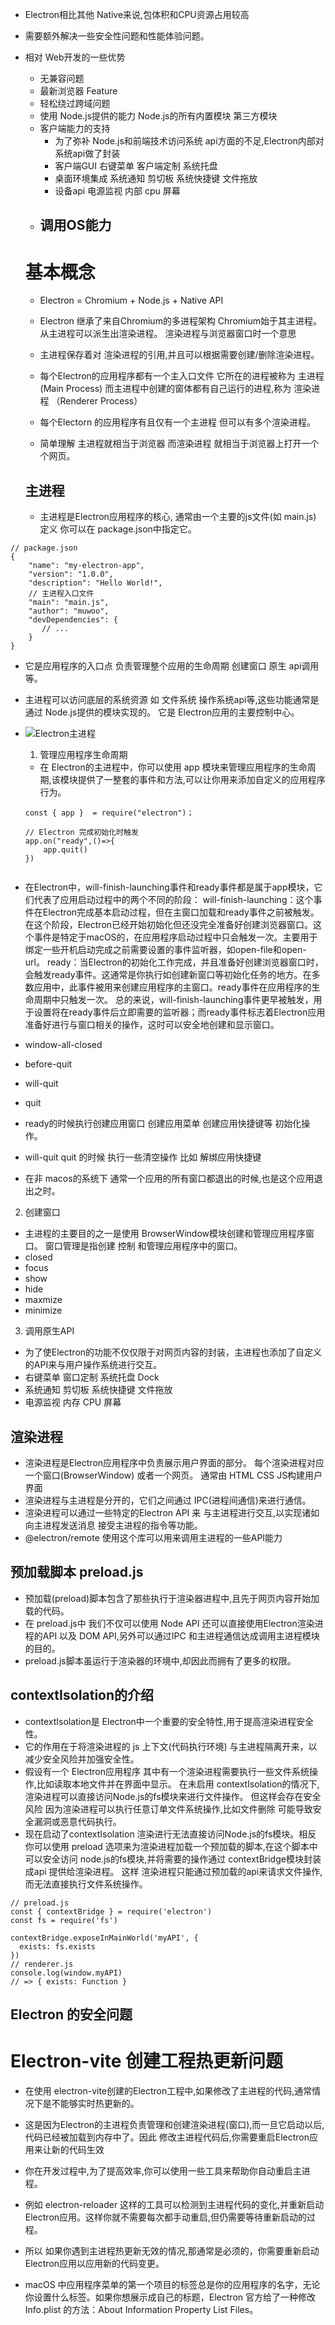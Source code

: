 * Electron相比其他 Native来说,包体积和CPU资源占用较高
* 需要额外解决一些安全性问题和性能体验问题。

* 相对 Web开发的一些优势
    - 无兼容问题
    - 最新浏览器 Feature
    - 轻松绕过跨域问题
    - 使用 Node.js提供的能力  Node.js的所有内置模块 第三方模块
    - 客户端能力的支持
        - 为了弥补 Node.js和前端技术访问系统 api方面的不足,Electron内部对系统api做了封装
        - 客户端GUI 右键菜单 客户端定制 系统托盘 
        - 桌面环境集成 系统通知 剪切板 系统快捷键 文件拖放
        - 设备api 电源监视 内部 cpu 屏幕
    - 调用OS能力
        -     

  # 基本概念
  * Electron = Chromium + Node.js + Native API      

  * Electron 继承了来自Chromium的多进程架构 Chromium始于其主进程。 从主进程可以派生出渲染进程。 渲染进程与浏览器窗口时一个意思
  * 主进程保存着对 渲染进程的引用,并且可以根据需要创建/删除渲染进程。

  * 每个Electron的应用程序都有一个主入口文件 它所在的进程被称为 主进程 (Main Process) 而主进程中创建的窗体都有自己运行的进程,称为 渲染进程 （Renderer Process）
  * 每个Electorn 的应用程序有且仅有一个主进程 但可以有多个渲染进程。

  * 简单理解 主进程就相当于浏览器 而渲染进程 就相当于浏览器上打开一个个网页。

  ## 主进程
  * 主进程是Electron应用程序的核心, 通常由一个主要的js文件(如 main.js) 定义 你可以在 package.json中指定它。

```
// package.json
{  
    "name": "my-electron-app",  
    "version": "1.0.0",
    "description": "Hello World!",  
    // 主进程入口文件
    "main": "main.js",   
    "author": "muwoo",  
    "devDependencies": {  
       // ...
    }  
}

```
* 它是应用程序的入口点 负责管理整个应用的生命周期 创建窗口 原生 api调用等。 
* 主进程可以访问底层的系统资源 如 文件系统 操作系统api等,这些功能通常是通过 Node.js提供的模块实现的。 它是 Electron应用的主要控制中心。

* ![Electron主进程](https://p3-juejin.byteimg.com/tos-cn-i-k3u1fbpfcp/b57da553919c4750a18841f21acbb21a~tplv-k3u1fbpfcp-jj-mark:3024:0:0:0:q75.awebp#?w=1818&h=726&s=262126&e=png&a=1&b=d4557f)
    1. 管理应用程序生命周期
    * 在 Electron的主进程中，你可以使用 app 模块来管理应用程序的生命周期,该模块提供了一整套的事件和方法,可以让你用来添加自定义的应用程序行为。

    ```
    const { app }  = require("electron")；

    // Electron 完成初始化时触发
    app.on("ready",()=>{
        app.quit()
    }) 


    ```
* 在Electron中，will-finish-launching事件和ready事件都是属于app模块，它们代表了应用启动过程中的两个不同的阶段：
will-finish-launching：这个事件在Electron完成基本启动过程，但在主窗口加载和ready事件之前被触发。在这个阶段，Electron已经开始初始化但还没完全准备好创建浏览器窗口。这个事件是特定于macOS的，在应用程序启动过程中只会触发一次。主要用于绑定一些开机启动完成之前需要设置的事件监听器，如open-file和open-url。
ready：当Electron的初始化工作完成，并且准备好创建浏览器窗口时，会触发ready事件。这通常是你执行如创建新窗口等初始化任务的地方。在多数应用中，此事件被用来创建应用程序的主窗口。ready事件在应用程序的生命周期中只触发一次。
总的来说，will-finish-launching事件更早被触发，用于设置将在ready事件后立即需要的监听器；而ready事件标志着Electron应用准备好进行与窗口相关的操作，这时可以安全地创建和显示窗口。

* window-all-closed
* before-quit 
* will-quit
* quit

* ready的时候执行创建应用窗口 创建应用菜单  创建应用快捷键等 初始化操作。
* will-quit quit 的时候 执行一些清空操作 比如 解绑应用快捷键
* 在非 macos的系统下 通常一个应用的所有窗口都退出的时候,也是这个应用退出之时。
2. 创建窗口
* 主进程的主要目的之一是使用 BrowserWindow模块创建和管理应用程序窗口。 窗口管理是指创建 控制 和管理应用程序中的窗口。
*  closed
* focus
* show
* hide
* maxmize
* minimize
3. 调用原生API
* 为了使Electron的功能不仅仅限于对网页内容的封装，主进程也添加了自定义的API来与用户操作系统进行交互。 
* 右键菜单 窗口定制 系统托盘 Dock
*  系统通知 剪切板  系统快捷键 文件拖放
* 电源监视 内存 CPU 屏幕
## 渲染进程
* 渲染进程是Electron应用程序中负责展示用户界面的部分。 每个渲染进程对应一个窗口(BrowserWindow) 或者一个网页。 通常由 HTML CSS JS构建用户界面
* 渲染进程与主进程是分开的，它们之间通过 IPC(进程间通信)来进行通信。 
* 渲染进程可以通过一些特定的Electron API 来 与主进程进行交互,以实现诸如向主进程发送消息 接受主进程的指令等功能。
* @electron/remote 使用这个库可以用来调用主进程的一些API能力

## 预加载脚本 preload.js
* 预加载(preload)脚本包含了那些执行于渲染器进程中,且先于网页内容开始加载的代码。
* 在 preload.js中 我们不仅可以使用 Node API 还可以直接使用Electron渲染进程的API 以及 DOM API,另外可以通过IPC 和主进程通信达成调用主进程模块的目的。
* preload.js脚本虽运行于渲染器的环境中,却因此而拥有了更多的权限。
## contextIsoIation的介绍
* contextIsolation是 Electron中一个重要的安全特性,用于提高渲染进程安全性。
* 它的作用在于将渲染进程的 js 上下文(代码执行环境) 与主进程隔离开来，以减少安全风险并加强安全性。
* 假设有一个 Electron应用程序 其中有一个渲染进程需要执行一些文件系统操作,比如读取本地文件并在界面中显示。 在未启用 contextIsolation的情况下,渲染进程可以直接访问Node.js的fs模块来进行文件操作。 但这样会存在安全风险 因为渲染进程可以执行任意订单文件系统操作,比如文件删除 可能导致安全漏洞或恶意代码执行。
* 现在启动了contextIsolation 渲染进行无法直接访问Node.js的fs模块。相反 你可以使用 preload 选项来为渲染进程加载一个预加载的脚本,在这个脚本中可以安全访问 node.js的fs模块,并将需要的操作通过 contextBridge模块封装成api 提供给渲染进程。 这样 渲染进程只能通过预加载的api来请求文件操作,而无法直接执行文件系统操作。

```
// preload.js
const { contextBridge } = require('electron')  
const fs = require('fs')
  
contextBridge.exposeInMainWorld('myAPI', {  
  exists: fs.exists  
})
// renderer.js
console.log(window.myAPI)  
// => { exists: Function }

```
## Electron 的安全问题



# Electron-vite 创建工程热更新问题
* 在使用 electron-vite创建的Electron工程中,如果修改了主进程的代码,通常情况下是不能够实时热更新的。
* 这是因为Electron的主进程负责管理和创建渲染进程(窗口),而一旦它启动以后,代码已经被加载到内存中了。因此 修改主进程代码后,你需要重启Electron应用来让新的代码生效

* 你在开发过程中,为了提高效率,你可以使用一些工具来帮助你自动重启主进程。
* 例如 electron-reloader 这样的工具可以检测到主进程代码的变化,并重新启动 Electron应用。这样你就不需要每次都手动重启,但仍需要等待重新启动的过程。
* 所以 如果你遇到主进程热更新无效的情况,那通常是必须的，你需要重新启动Electron应用以应用新的代码变更。



* macOS 中应用程序菜单的第一个项目的标签总是你的应用程序的名字，无论你设置什么标签。如果你想展示成自己的标题，Electron 官方给了一种修改 Info.plist 的方法：About Information Property List Files。
